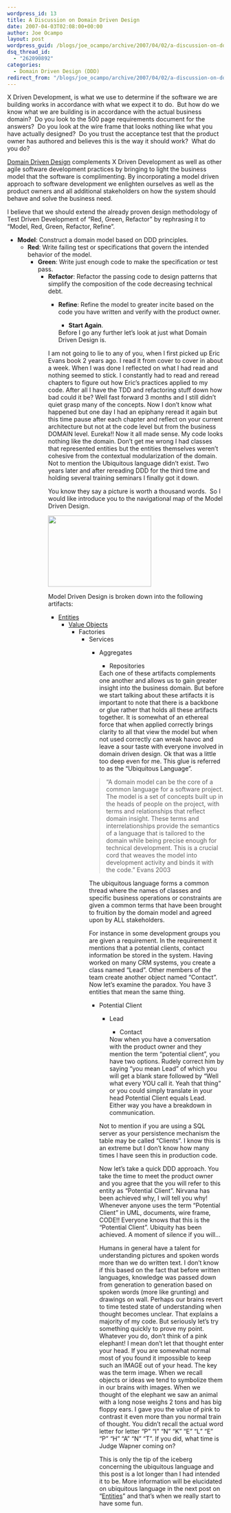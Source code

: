 ```yaml
---
wordpress_id: 13
title: A Discussion on Domain Driven Design
date: 2007-04-03T02:08:00+00:00
author: Joe Ocampo
layout: post
wordpress_guid: /blogs/joe_ocampo/archive/2007/04/02/a-discussion-on-domain-driven-design.aspx
dsq_thread_id:
  - "262090892"
categories:
  - Domain Driven Design (DDD)
redirect_from: "/blogs/joe_ocampo/archive/2007/04/02/a-discussion-on-domain-driven-design.aspx/"
---
```

</p> 

X Driven Development, is what we use to determine if the software we are building works in accordance with what we expect it to do.&nbsp; But how do we know what we are building is in accordance with the actual business domain?&nbsp; Do you look to the 500 page requirements document for the answers?&nbsp; Do you look at the wire frame that looks nothing like what you have actually designed?&nbsp; Do you trust the acceptance test that the product owner has authored&nbsp;and believes this is the way it should work?&nbsp; What do you do?&nbsp; 

[Domain Driven Design](http://domaindrivendesign.org/index.htm) complements X Driven Development as well as other agile software development practices by bringing to light the business model that the software is complimenting. By incorporating a model driven approach to software development we enlighten ourselves as well as the product owners and all additional stakeholders on how the system should behave and solve the business need. 

I believe that we should extend the already proven design methodology of Test Driven Development of “Red, Green, Refactor” by rephrasing it to “Model, Red, Green, Refactor, Refine”. 

  * **Model**: Construct a domain model based on DDD principles. 
      * **Red**: Write failing test or specifications that govern the intended behavior of the model. 
          * **Green**: Write just enough code to make the specification or test pass. 
              * **Refactor**: Refactor the passing code to design patterns that simplify the composition of the code decreasing technical debt. 
                  * **Refine**: Refine the model to greater incite based on the code you have written and verify with the product owner. 
                      * **Start Again**.</ul> 
                    Before I go any further let’s look at just what Domain Driven Design is. 
                    
                    I am not going to lie to any of you, when I first picked up Eric Evans book 2 years ago. I read it from cover to cover in about a week. When I was done I reflected on what I had read and nothing seemed to stick. I constantly had to read and reread chapters to figure out how Eric’s practices applied to my code. After all I have the TDD and refactoring stuff down how bad could it be? Well fast forward 3 months and I still didn’t quiet grasp many of the concepts. Now I don’t know what happened but one day I had an epiphany reread it again but this time pause after each chapter and reflect on your current architecture but not at the code level but from the business DOMAIN level. Eureka!! Now it all made sense. My code looks nothing like the domain. Don’t get me wrong I had classes that represented entities but the entities themselves weren’t cohesive from the contextual modularization of the domain. Not to mention the Ubiquitous language didn’t exist. Two years later and after rereading DDD for the third time and holding several training seminars I finally got it down. 
                    
                    You know&nbsp;they say a picture is worth a thousand words.&nbsp; So&nbsp;I would like introduce you&nbsp;to the navigational map of the Model Driven Design. 
                    
                    [<img style="border-top-width: 0px;border-left-width: 0px;border-bottom-width: 0px;border-right-width: 0px" height="165" src="http://lostechies.com/joeocampo/files/2011/03ADiscussiononDomainDrivenDesign_13318/clip_image00241.jpg" width="240" border="0" />](http://lostechies.com/joeocampo/files/2011/03ADiscussiononDomainDrivenDesign_13318/clip_image00242.jpg) 
                    
                    Model Driven Design is broken down into the following artifacts: 
                    
                      * [Entities](http://www.lostechies.com/blogs/joe_ocampo/archive/2007/04/14/a-discussion-on-domain-driven-design-entities.aspx) 
                          * <a href="http://www.lostechies.com/blogs/joe_ocampo/archive/2007/04/23/a-discussion-on-domain-driven-design-value-objects.aspx" target="_blank">Value Objects</a> 
                              * Factories 
                                  * Services 
                                      * Aggregates 
                                          * Repositories</ul> 
                                        Each one of these artifacts complements one another and allows us to gain greater insight into the business domain. But before we start talking about these artifacts it is important to note that there is a backbone or glue rather that holds all these artifacts together. It is somewhat of an ethereal force that when applied correctly brings clarity to all that view the model but when not used correctly can wreak havoc and leave a sour taste with everyone involved in domain driven design. Ok that was a little too deep even for me. This glue is referred to as the “Ubiquitous Language”. 
                                        
                                        > “A domain model can be the core of a common language for a software project. The model is a set of concepts built up in the heads of people on the project, with terms and relationships that reflect domain insight. These terms and interrelationships provide the semantics of a language that is tailored to the domain while being precise enough for technical development. This is a crucial cord that weaves the model into development activity and binds it with the code.” Evans 2003
                                        
                                        The ubiquitous language forms a common thread where the names of classes and specific business operations or constraints are given a common terms that have been brought to fruition by the domain model and agreed upon by ALL stakeholders. 
                                        
                                        For instance in some development groups you are given a requirement. In the requirement it mentions that a potential clients, contact information be stored in the system. Having worked on many CRM systems, you create a class named “Lead”. Other members of the team create another object named “Contact”. Now let’s examine the paradox. You have 3 entities that mean the same thing. 
                                        
                                          * Potential Client 
                                              * Lead 
                                                  * Contact</ul> 
                                                Now when you have a conversation with the product owner and they mention the term “potential client”, you have two options. Rudely correct him by saying “you mean Lead” of which you will get a blank stare followed by “Well what every YOU call it. Yeah that thing” or you could simply translate in your head Potential Client equals Lead. Either way you have a breakdown in communication. 
                                                
                                                Not to mention if you are using a SQL server as your persistence mechanism the table may be called “Clients”. I know this is an extreme but I don’t know how many times I have seen this in production code. 
                                                
                                                Now let’s take a quick DDD approach. You take the time to meet the product owner and you agree that the you will refer to this entity as “Potential Client”. Nirvana has been achieved why, I will tell you why! Whenever anyone uses the term “Potential Client” in UML, documents, wire frame, CODE!! Everyone knows that this is the “Potential Client”. Ubiquity has been achieved. A moment of silence if you will… 
                                                
                                                Humans in general have a talent for understanding pictures and spoken words more than we do written text. I don’t know if this based on the fact that before written languages, knowledge was passed down from generation to generation based on spoken words (more like grunting) and drawings on wall. Perhaps our brains revert to time tested state of understanding when thought becomes unclear. That explains a majority of my code. But seriously let’s try something quickly to prove my point. Whatever you do, don’t think of a pink elephant! I mean don’t let that thought enter your head. If you are somewhat normal most of you found it impossible to keep such an IMAGE out of your head. The key was the term image. When we recall objects or ideas we tend to symbolize them in our brains with images. When we thought of the elephant we saw an animal with a long nose weighs 2 tons and has big floppy ears. I gave you the value of pink to contrast it even more than you normal train of thought. You didn’t recall the actual word letter for letter “P” “I” “N” “K” “E” “L” “E” “P” “H” “A” “N” “T”. If you did, what time is Judge Wapner coming on? 
                                                
                                                This is only the tip of the iceberg concerning the ubiquitous language and this post is a lot longer than I had intended it to be. More information will be elucidated on ubiquitous language in the next post on “[Entities](http://www.lostechies.com/blogs/joe_ocampo/archive/2007/04/14/a-discussion-on-domain-driven-design-entities.aspx)” and that’s when we really start to have some fun.
